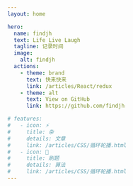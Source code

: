 ```yaml
---
layout: home

hero:
  name: findjh
  text: Life Live Laugh
  tagline: 记录时间
  image:
    alt: findjh
  actions:
    - theme: brand
      text: 快来快来
      link: /articles/React/redux
    - theme: alt
      text: View on GitHub
      link: https://github.com/findjh

# features:
#   - icon: ⚡️
#     title: 杂
#     details: 文章
#     link: /articles/CSS/循环轮播.html
#   - icon: 🖖
#     title: 刷题
#     details: 算法
#     link: /articles/CSS/循环轮播.html
---
```

